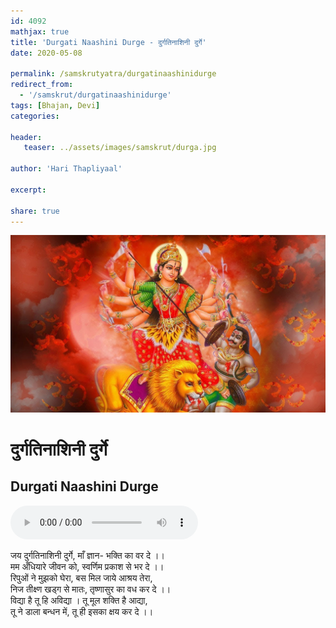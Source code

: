 ```yaml
---    
id: 4092    
mathjax: true    
title: 'Durgati Naashini Durge - दुर्गतिनाशिनी दुर्गे'    
date: 2020-05-08    

permalink: /samskrutyatra/durgatinaashinidurge
redirect_from: 
  - '/samskrut/durgatinaashinidurge'
tags: [Bhajan, Devi]    
categories:    
    
header:    
   teaser: ../assets/images/samskrut/durga.jpg    
    
author: 'Hari Thapliyaal'    
    
excerpt:    
    
share: true    
---    
```

    
![](../assets/images/samskrut/durga.jpg)    
    
# दुर्गतिनाशिनी दुर्गे    
## Durgati Naashini Durge    
    
<audio controls>
  <source src="https://raw.githubusercontent.com/dasarpai/DAI-mp3/main/dasarpai-mp3/025-DurgatiNaashiniDurge.mp3" type="audio/mp3">
  Your browser does not support the audio element.
</audio>     
    
जय दुर्गतिनाशिनी दुर्गे, माँ ज्ञान- भक्ति का वर दे ।।     
मम अँधियारे जीवन को, स्वर्णिम प्रकाश से भर दे ।।     
रिपुओं ने मुझको घेरा, बस मिल जाये आश्रय तेरा,     
निज तीक्ष्ण खड्ग से मातः, तृष्णासुर का वध कर दे ।।     
विद्या है तू हि अविद्या । तू मूल शक्ति है आद्या,    
तू ने डाला बन्धन में, तू ही इसका क्षय कर दे ।।    
    

